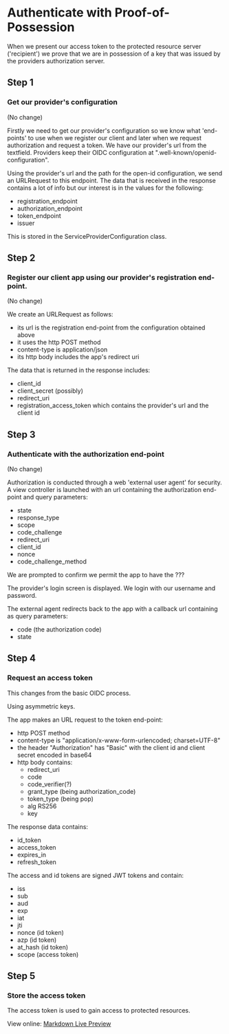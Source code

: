 #  Authenticate with Proof-of-Possession
When we present our access token to the protected resource server ('recipient') we prove that we are in possession of a key that was issued by the providers authorization server.

## Step 1
### Get our provider's configuration
(No change)

Firstly we need to get our provider's configuration so we know what 'end-points' to use when we register our client and later when we request authorization and request a token.
We have our provider's url from the textfield.  Providers keep their OIDC configuration at ".well-known/openid-configuration".

Using the provider's url and the path for the open-id configuration, we send an URLRequest to this endpoint.  The data that is received in the response contains a lot of info but our interest is in the values for the following:

* registration_endpoint
* authorization_endpoint
* token_endpoint
* issuer

This is stored in the ServiceProviderConfiguration class.

## Step 2
### Register our client app using our provider's registration end-point.
(No change)

We create an URLRequest as follows:

* its url is the registration end-point from the configuration obtained above
* it uses the http POST method
* content-type is application/json
* its http body includes the app's redirect uri 

The data that is returned in the response includes:

* client_id 
* client_secret (possibly)
* redirect_uri
* registration_access_token which contains the provider's url and the client id

## Step 3
### Authenticate with the authorization end-point
(No change)

Authorization is conducted through a web 'external user agent' for security.  
A view controller is launched with an url containing the authorization end-point and query parameters:

* state
* response_type
* scope
* code_challenge
* redirect_uri
* client_id
* nonce
* code\_challenge\_method

We are prompted to confirm we permit the app to have the ???

The provider's login screen is displayed.  We login with our username and password.

The external agent redirects back to the app with a callback url containing as query parameters:

* code  (the authorization code)
* state

## Step 4
### Request an access token
This changes from the basic OIDC process.

Using asymmetric keys.


The app makes an URL request to the token end-point:

* http POST method
* content-type is "application/x-www-form-urlencoded; charset=UTF-8"
* the header "Authorization" has "Basic" with the client id and client secret encoded in base64
* http body contains: 
   * redirect\_uri 
   * code 
   * code\_verifier(?) 
   * grant\_type (being authorization_code) 
   * token_type (being pop) 
   * alg RS256
   * key 

The response data contains:

* id_token
* access_token
* expires_in
* refresh_token

The access and id tokens are signed JWT tokens and contain:

* iss
* sub
* aud
* exp
* iat
* jti
* nonce (id token)
* azp (id token)
* at_hash (id token)
* scope (access token)

## Step 5
### Store the access token
The access token is used to gain access to protected resources.


View online: [Markdown Live Preview]( https://markdownlivepreview.com)




